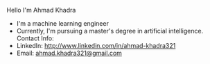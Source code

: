 Hello I'm Ahmad Khadra
* I'm a machine learning engineer
* Currently, I'm pursuing a master's degree in artificial intelligence. Contact Info:
* LinkedIn: http://www.linkedin.com/in/ahmad-khadra321
* Email: ahmad.khadra321@gmail.com
